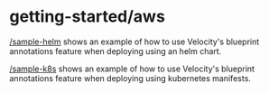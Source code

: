 # getting-started/aws

[/sample-helm](sample-helm) shows an example of how to use Velocity's blueprint annotations feature when deploying using an helm chart.

[/sample-k8s](sample-k8s) shows an example of how to use Velocity's blueprint annotations feature when deploying using kubernetes manifests.